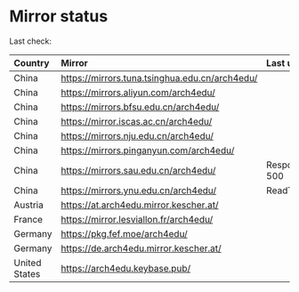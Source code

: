 <script src="./time.js"></script>
# Mirror status
Last check: <script type="text/javascript">localize(1669281644.0424135);</script>

|Country|Mirror|Last update|
|:------|:-----|:----------|
|China|https://mirrors.tuna.tsinghua.edu.cn/arch4edu/|<script type="text/javascript">localize(1669271735);</script>|
|China|https://mirrors.aliyun.com/arch4edu/|<script type="text/javascript">localize(1669185458);</script>|
|China|https://mirrors.bfsu.edu.cn/arch4edu/|<script type="text/javascript">localize(1669228597);</script>|
|China|https://mirror.iscas.ac.cn/arch4edu/|<script type="text/javascript">localize(1669228597);</script>|
|China|https://mirrors.nju.edu.cn/arch4edu/|<script type="text/javascript">localize(1669185458);</script>|
|China|https://mirrors.pinganyun.com/arch4edu/|<script type="text/javascript">localize(1669228597);</script>|
|China|https://mirrors.sau.edu.cn/arch4edu/|Response 500|
|China|https://mirrors.ynu.edu.cn/arch4edu/|ReadTimeout|
|Austria|https://at.arch4edu.mirror.kescher.at/|<script type="text/javascript">localize(1669228597);</script>|
|France|https://mirror.lesviallon.fr/arch4edu/|<script type="text/javascript">localize(1669228597);</script>|
|Germany|https://pkg.fef.moe/arch4edu/|<script type="text/javascript">localize(1669228597);</script>|
|Germany|https://de.arch4edu.mirror.kescher.at/|<script type="text/javascript">localize(1669228597);</script>|
|United States|https://arch4edu.keybase.pub/|<script type="text/javascript">localize(1669228597);</script>|

<script src="./tablefilter/tablefilter.js"></script>
<script src="./table.js"></script>